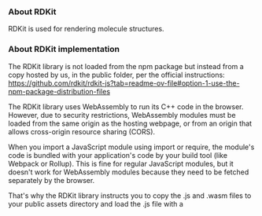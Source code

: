 ### About RDKit

RDKit is used for rendering molecule structures.

### About RDKit implementation

The RDKit library is not loaded from the npm package but instead from
a copy hosted by us, in the public folder, per the official instructions:
https://github.com/rdkit/rdkit-js?tab=readme-ov-file#option-1-use-the-npm-package-distribution-files

The RDKit library uses WebAssembly to run its C++ code in the browser.
However, due to security restrictions, WebAssembly modules must be
loaded from the same origin as the hosting webpage, or from an origin
that allows cross-origin resource sharing (CORS).

When you import a JavaScript module using import or require, the module's
code is bundled with your application's code by your build tool (like
Webpack or Rollup). This is fine for regular JavaScript modules, but it
doesn't work for WebAssembly modules because they need to be fetched
separately by the browser.

That's why the RDKit library instructs you to copy the .js and .wasm
files to your public assets directory and load the .js file with a

<script> tag. This way, the .js file can fetch the .wasm file from the
same origin, satisfying the security restrictions.

### Links

https://github.com/rdkit/rdkit-js
https://vue.rdkitjs.com/
